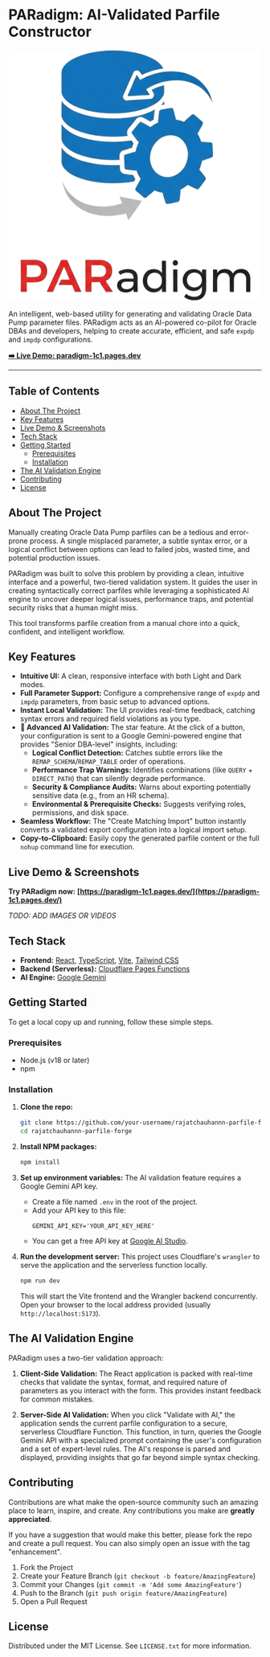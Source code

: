 # PARadigm: AI-Validated Parfile Constructor

![PARadigm Logo](./public/logo.png)

An intelligent, web-based utility for generating and validating Oracle Data Pump parameter files. PARadigm acts as an AI-powered co-pilot for Oracle DBAs and developers, helping to create accurate, efficient, and safe `expdp` and `impdp` configurations.

**[➡️ Live Demo: paradigm-1c1.pages.dev](https://paradigm-1c1.pages.dev/)**

---

## Table of Contents

- [About The Project](#about-the-project)
- [Key Features](#key-features)
- [Live Demo & Screenshots](#live-demo--screenshots)
- [Tech Stack](#tech-stack)
- [Getting Started](#getting-started)
  - [Prerequisites](#prerequisites)
  - [Installation](#installation)
- [The AI Validation Engine](#the-ai-validation-engine)
- [Contributing](#contributing)
- [License](#license)

## About The Project

Manually creating Oracle Data Pump parfiles can be a tedious and error-prone process. A single misplaced parameter, a subtle syntax error, or a logical conflict between options can lead to failed jobs, wasted time, and potential production issues.

PARadigm was built to solve this problem by providing a clean, intuitive interface and a powerful, two-tiered validation system. It guides the user in creating syntactically correct parfiles while leveraging a sophisticated AI engine to uncover deeper logical issues, performance traps, and potential security risks that a human might miss.

This tool transforms parfile creation from a manual chore into a quick, confident, and intelligent workflow.

## Key Features

- **Intuitive UI:** A clean, responsive interface with both Light and Dark modes.
- **Full Parameter Support:** Configure a comprehensive range of `expdp` and `impdp` parameters, from basic setup to advanced options.
- **Instant Local Validation:** The UI provides real-time feedback, catching syntax errors and required field violations as you type.
- **🧠 Advanced AI Validation:** The star feature. At the click of a button, your configuration is sent to a Google Gemini-powered engine that provides "Senior DBA-level" insights, including:
  - **Logical Conflict Detection:** Catches subtle errors like the `REMAP_SCHEMA`/`REMAP_TABLE` order of operations.
  - **Performance Trap Warnings:** Identifies combinations (like `QUERY` + `DIRECT_PATH`) that can silently degrade performance.
  - **Security & Compliance Audits:** Warns about exporting potentially sensitive data (e.g., from an HR schema).
  - **Environmental & Prerequisite Checks:** Suggests verifying roles, permissions, and disk space.
- **Seamless Workflow:** The "Create Matching Import" button instantly converts a validated export configuration into a logical import setup.
- **Copy-to-Clipboard:** Easily copy the generated parfile content or the full `nohup` command line for execution.

## Live Demo & Screenshots

**Try PARadigm now:** **[https://paradigm-1c1.pages.dev/](https://paradigm-1c1.pages.dev/)**

*TODO: ADD IMAGES OR VIDEOS*

## Tech Stack

- **Frontend:** [React](https://reactjs.org/), [TypeScript](https://www.typescriptlang.org/), [Vite](https://vitejs.dev/), [Tailwind CSS](https://tailwindcss.com/)
- **Backend (Serverless):** [Cloudflare Pages Functions](https://developers.cloudflare.com/pages/functions/)
- **AI Engine:** [Google Gemini](https://ai.google.dev/)

## Getting Started

To get a local copy up and running, follow these simple steps.

### Prerequisites

- Node.js (v18 or later)
- npm

### Installation

1.  **Clone the repo:**
    ```sh
    git clone https://github.com/your-username/rajatchauhannn-parfile-forge.git
    cd rajatchauhannn-parfile-forge
    ```

2.  **Install NPM packages:**
    ```sh
    npm install
    ```

3.  **Set up environment variables:**
    The AI validation feature requires a Google Gemini API key.
    - Create a file named `.env` in the root of the project.
    - Add your API key to this file:
      ```
      GEMINI_API_KEY='YOUR_API_KEY_HERE'
      ```
    - You can get a free API key at [Google AI Studio](https://makersuite.google.com/).

4.  **Run the development server:**
    This project uses Cloudflare's `wrangler` to serve the application and the serverless function locally.
    ```sh
    npm run dev
    ```
    This will start the Vite frontend and the Wrangler backend concurrently. Open your browser to the local address provided (usually `http://localhost:5173`).

## The AI Validation Engine

PARadigm uses a two-tier validation approach:

1.  **Client-Side Validation:** The React application is packed with real-time checks that validate the syntax, format, and required nature of parameters as you interact with the form. This provides instant feedback for common mistakes.

2.  **Server-Side AI Validation:** When you click "Validate with AI," the application sends the current parfile configuration to a secure, serverless Cloudflare Function. This function, in turn, queries the Google Gemini API with a specialized prompt containing the user's configuration and a set of expert-level rules. The AI's response is parsed and displayed, providing insights that go far beyond simple syntax checking.

## Contributing

Contributions are what make the open-source community such an amazing place to learn, inspire, and create. Any contributions you make are **greatly appreciated**.

If you have a suggestion that would make this better, please fork the repo and create a pull request. You can also simply open an issue with the tag "enhancement".

1.  Fork the Project
2.  Create your Feature Branch (`git checkout -b feature/AmazingFeature`)
3.  Commit your Changes (`git commit -m 'Add some AmazingFeature'`)
4.  Push to the Branch (`git push origin feature/AmazingFeature`)
5.  Open a Pull Request

## License

Distributed under the MIT License. See `LICENSE.txt` for more information.
